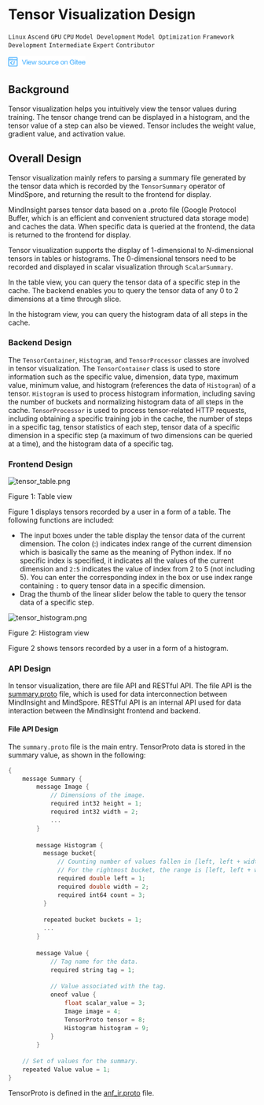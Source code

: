 # Tensor Visualization Design

`Linux` `Ascend` `GPU` `CPU` `Model Development` `Model Optimization` `Framework Development` `Intermediate` `Expert` `Contributor`

<a href="https://gitee.com/mindspore/docs/blob/r1.2/docs/note/source_en/design/mindinsight/tensor_visual_design.md" target="_blank"><img src="../../_static/logo_source.png"></a>

## Background

Tensor visualization helps you intuitively view the tensor values during training. The tensor change trend can be displayed in a histogram, and the tensor value of a step can also be viewed. Tensor includes the weight value, gradient value, and activation value.

## Overall Design

Tensor visualization mainly refers to parsing a summary file generated by the tensor data which is recorded by the `TensorSummary` operator of MindSpore, and returning the result to the frontend for display.

MindInsight parses tensor data based on a .proto file (Google Protocol Buffer, which is an efficient and convenient structured data storage mode) and caches the data. When specific data is queried at the frontend, the data is returned to the frontend for display.

Tensor visualization supports the display of 1-dimensional to *N*-dimensional tensors in tables or histograms. The 0-dimensional tensors need to be recorded and displayed in scalar visualization through `ScalarSummary`.

In the table view, you can query the tensor data of a specific step in the cache. The backend enables you to query the tensor data of any 0 to 2 dimensions at a time through slice.

In the histogram view, you can query the histogram data of all steps in the cache.

### Backend Design

The `TensorContainer`, `Histogram`, and `TensorProcessor` classes are involved in tensor visualization. The `TensorContainer` class is used to store information such as the specific value, dimension, data type, maximum value, minimum value, and histogram (references the data of `Histogram`) of a tensor. `Histogram` is used to process histogram information, including saving the number of buckets and normalizing histogram data of all steps in the cache. `TensorProcessor` is used to process tensor-related HTTP requests, including obtaining a specific training job in the cache, the number of steps in a specific tag, tensor statistics of each step, tensor data of a specific dimension in a specific step (a maximum of two dimensions can be queried at a time), and the histogram data of a specific tag.

### Frontend Design

![tensor_table.png](./images/tensor_table.png)

Figure 1: Table view

Figure 1 displays tensors recorded by a user in a form of a table. The following functions are included:

- The input boxes under the table display the tensor data of the current dimension. The colon (:) indicates index range of the current dimension which is basically the same as the meaning of Python index. If no specific index is specified, it indicates all the values of the current dimension and `2:5` indicates the value of index from 2 to 5 (not including 5). You can enter the corresponding index in the box or use index range containing `:` to query tensor data in a specific dimension.
- Drag the thumb of the linear slider below the table to query the tensor data of a specific step.

![tensor_histogram.png](./images/tensor_histogram.png)

Figure 2: Histogram view

Figure 2 shows tensors recorded by a user in a form of a histogram.

### API Design

In tensor visualization, there are file API and RESTful API. The file API is the [summary.proto](https://gitee.com/mindspore/mindspore/blob/r1.2/mindspore/ccsrc/utils/summary.proto) file, which is used for data interconnection between MindInsight and MindSpore. RESTful API is an internal API used for data interaction between the MindInsight frontend and backend.

#### File API Design

The `summary.proto` file is the main entry. TensorProto data is stored in the summary value, as shown in the following:

```cpp
{
    message Summary {
        message Image {
            // Dimensions of the image.
            required int32 height = 1;
            required int32 width = 2;
            ...
        }

        message Histogram {
          message bucket{
              // Counting number of values fallen in [left, left + width).
              // For the rightmost bucket, the range is [left, left + width].
              required double left = 1;
              required double width = 2;
              required int64 count = 3;
          }

          repeated bucket buckets = 1;
          ...
        }

        message Value {
            // Tag name for the data.
            required string tag = 1;

            // Value associated with the tag.
            oneof value {
                float scalar_value = 3;
                Image image = 4;
                TensorProto tensor = 8;
                Histogram histogram = 9;
            }
        }

    // Set of values for the summary.
    repeated Value value = 1;
}
```

TensorProto is defined in the [anf_ir.proto](https://gitee.com/mindspore/mindspore/blob/r1.2/mindspore/ccsrc/utils/anf_ir.proto) file.
